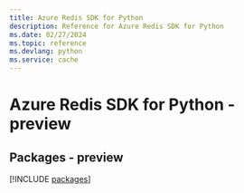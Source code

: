 ```yaml
---
title: Azure Redis SDK for Python
description: Reference for Azure Redis SDK for Python
ms.date: 02/27/2024
ms.topic: reference
ms.devlang: python
ms.service: cache
---
```

# Azure Redis SDK for Python - preview
## Packages - preview
[!INCLUDE [packages](redis-index.md)]